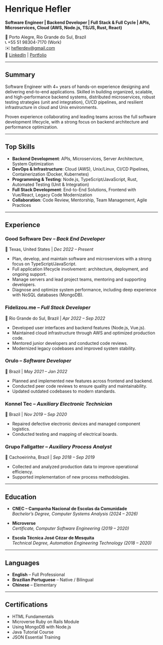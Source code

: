 # Henrique Hefler  

**Software Engineer | Backend Developer | Full Stack & Full Cycle | APIs, Microservices, Cloud (AWS, Node.js, TS/JS, Rust, React)**  

📍 Porto Alegre, Rio Grande do Sul, Brazil  
📞 +55 51 98304-7170 (Work)  
✉️ heflerdev@gmail.com  
🔗 [LinkedIn](https://www.linkedin.com/in/heflerdev) | [Portfolio](https://heflerdev.github.io/)  

---

## Summary  
Software Engineer with 4+ years of hands-on experience designing and delivering end-to-end applications. Skilled in building organized, scalable, and high-performance backend systems, distributed microservices, robust testing strategies (unit and integration), CI/CD pipelines, and resilient infrastructure in cloud and Unix environments.  

Proven experience collaborating and leading teams across the full software development lifecycle, with a strong focus on backend architecture and performance optimization.  

---

## Top Skills  
- **Backend Development**: APIs, Microservices, Server Architecture, System Optimization  
- **DevOps & Infrastructure**: Cloud (AWS), Unix/Linux, CI/CD Pipelines, Containerization (Docker, Kubernetes)  
- **Programming & Testing**: Node.js, TypeScript/JavaScript, Rust, Automated Testing (Unit & Integration)  
- **Full Stack Development**: End-to-End Solutions, Frontend with Vue/React, Legacy Code Modernization  
- **Collaboration**: Code Review, Mentorship, Team Management, Agile Practices  

---

## Experience  

### Good Software Dev – *Back End Developer*  
📍 Texas, United States | *Dec 2022 – Present*  
- Plan, develop, and maintain software and microservices with a strong focus on TypeScript/JavaScript.  
- Full application lifecycle involvement: architecture, deployment, and ongoing support.  
- Manage servers and lead project teams, mentoring and supporting developers.  
- Diagnose and optimize system performance, including deep experience with NoSQL databases (MongoDB).  

### Fidelizou.me – *Full Stack Developer*  
📍 Rio Grande do Sul, Brazil | *Apr 2022 – Sep 2022*  
- Developed user interfaces and backend features (Node.js, Vue.js).  
- Maintained cloud infrastructure through AWS and optimized production code.  
- Mentored junior developers and conducted code reviews.  
- Modernized legacy codebases and improved system stability.  

### Orulo – *Software Developer*  
📍 Brazil | *May 2021 – Jan 2022*  
- Planned and implemented new features across frontend and backend.  
- Conducted peer code reviews to ensure quality and maintainability.  
- Updated outdated codebases to modern standards.  

### Konnel Tec – *Auxiliary Electronic Technician*  
📍 Brazil | *Nov 2019 – Sep 2020*  
- Repaired defective electronic devices and managed component logistics.  
- Conducted testing and mapping of electrical boards.  

### Grupo Fallgatter – *Auxiliary Process Analyst*  
📍 Cachoeirinha, Brazil | *Sep 2018 – Sep 2019*  
- Collected and analyzed production data to improve operational efficiency.  
- Supported implementation of new process methodologies.  

---

## Education  

- **CNEC – Campanha Nacional de Escolas da Comunidade**  
  *Bachelor’s Degree, Computer Systems Analysis (2024 – 2026)*  

- **Microverse**  
  *Certificate, Computer Software Engineering (2019 – 2020)*  

- **Escola Técnica José Cézar de Mesquita**  
  *Technical Degree, Automation Engineering Technology (2018 – 2020)*  

---

## Languages  
- **English** – Full Professional  
- **Brazilian Portuguese** – Native / Bilingual  
- **Chinese** – Elementary  

---

## Certifications  
- HTML Fundamentals  
- Microverse Ruby on Rails Module  
- Using MongoDB with Node.js  
- Java Tutorial Course  
- JSON Essential Training  
